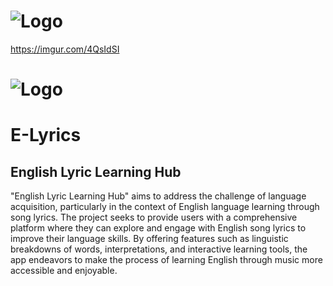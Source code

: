 # ![Logo](https://imgur.com/a/Gd9Z8M7) 
https://imgur.com/4QsIdSI
# ![Logo](https://i.imgur.com/Gd9Z8M7.png) 
#		E-Lyrics
##	English Lyric Learning Hub

"English Lyric Learning Hub" aims to address the challenge of language acquisition, particularly in the context of English language learning through song lyrics. The project seeks to provide users with a comprehensive platform where they can explore and engage with English song lyrics to improve their language skills. By offering features such as linguistic breakdowns of words, interpretations, and interactive learning tools, the app endeavors to make the process of learning English through music more accessible and enjoyable.
